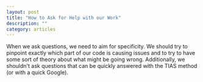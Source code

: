 ```yaml
---
layout: post
title: "How to Ask for Help with our Work"
description: ""
category: articles
---
```


When we ask questions, we need to aim for specificity. We should try to pinpoint exactly which part of our code is causing issues and to try to have some sort of theory about what might be going wrong. Additionally, we shouldn't ask questions that can be quickly answered with the TIAS method (or with a quick Google).